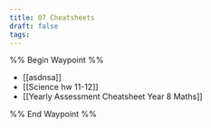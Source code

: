 ```yaml
---
title: 07 Cheatsheets
draft: false
tags:
---
```

%% Begin Waypoint %%
- [[asdnsa]]
- [[Science hw 11-12]]
- [[Yearly Assessment Cheatsheet Year 8 Maths]]

%% End Waypoint %%